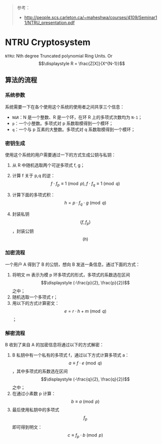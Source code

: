 > 参考：
>
> - <http://people.scs.carleton.ca/~maheshwa/courses/4109/Seminar11/NTRU_presentation.pdf>

# NTRU Cryptosystem

`NTRU`: Nth degree Truncated polynomial Ring Units. Or $$\displaystyle R = \frac{Z[X]}{X^{N-1}}$$

## 算法的流程

### 系统参数

系统需要一下在各个使用这个系统的使用者之间共享三个信息：

- `N&R`：N 是一个整数、R 是一个环，在环 R 上的多项式次数均为 `N-1`；
- `p`：一个小整数。多项式对 p 系数取模得到一个模环；
- `q`：一个与 p 互素的大整数。多项式对 q 系数取模得到一个模环；

### 密钥生成

使用这个系统的用户需要通过一下的方式生成公钥与私钥：

1. 从 R 中随机选取两个可逆多项式 f, g；
2. 计算 f 关于 p,q 的逆：$$f \cdot f_p \equiv 1 \pmod{p}, f \cdot f_q \equiv 1 \pmod{q}$$

3. 计算下面的多项式积：$$h = p \cdot f_q \cdot g \pmod{q}$$

4. 封装私钥 $$(f, f_p)$$，封装公钥 $$(h)$$

### 加密流程

一个用户 A 得到了 B 的公钥，想向 B 发送一条信息，通过下面的方式：

1. 将明文 m 表示为模 p 环多项式的形式，多项式的系数选在区间 $$\displaystyle (-\frac{p}{2}, \frac{p}{2})$$ 之中；
2. 随机选取一个多项式 r；
3. 用以下的方式计算密文：$$e = r \cdot h + m \pmod{q}$$；

### 解密流程

B 收到了来自 A 的加密信息将通过以下的方式解密：

1. B 私钥中有一个私有的多项式 f，通过以下方式计算多项式 a：$$a \equiv f \cdot e \pmod{q}$$，其中多项式的系数选在区间 $$\displaystyle (-\frac{q}{2}, \frac{q}{2})$$ 之中；
2. 在通过小素数 p 计算：$$b \equiv a \pmod{p}$$
3. 最后使用私钥中的多项式 $$f_p$$ 即可得到明文：$$c \equiv f_p \cdot b \pmod{p}$$

